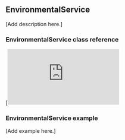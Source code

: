 ## EnvironmentalService

[Add description here.]

### EnvironmentalService class reference

[![View code](http://os.mbed.com/docs/v5.9/mbed-os-api-doxy/class_environmental_service.html)

### EnvironmentalService example

[Add example here.]
